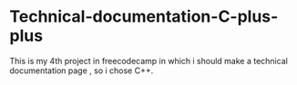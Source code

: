 # Technical-documentation-C-plus-plus
This is my 4th project in freecodecamp in which i should make a technical documentation page , so i chose C++.

